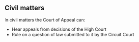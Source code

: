 ##  Civil matters

In civil matters the Court of Appeal can:

  * Hear appeals from decisions of the High Court 
  * Rule on a question of law submitted to it by the Circuit Court 
